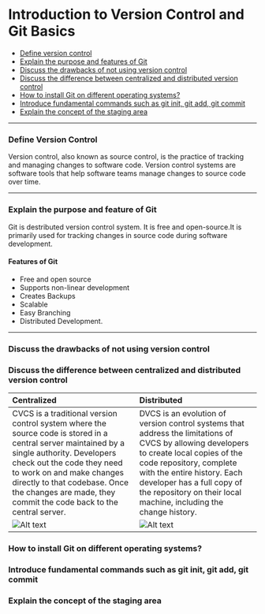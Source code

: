 # Introduction to Version Control and Git Basics
- [Define version control](#define-version-control) 
- [Explain the purpose and features of Git](#explain-the-purpose-and-feature-of-git)
- [Discuss the drawbacks of not using version control](#discuss-the-drawbacks-of-not-using-version-control)
- [Discuss the difference between centralized and distributed version control](#discuss-the-difference-between-centralized-and-distributed-version-control)
- [How to install Git on different operating systems?](#how-to-install-git-on-different-operating-systems)
- [Introduce fundamental commands such as git init, git add, git commit](#introduce-fundamental-commands-such-as-git-init-git-add-git-commit)
- [Explain the concept of the staging area](#explain-the-concept-of-the-staging-area)
***
### Define Version Control
Version control, also known as source control, is the practice of tracking and managing changes to software code. 
Version control systems are software tools that help software teams manage changes to source code over time.
***
### Explain the purpose and feature of Git
Git is destributed version control system. It is free and open-source.It is primarily used for tracking changes in source code during software development.
#### Features of Git
- Free and open source
- Supports non-linear development
- Creates Backups
- Scalable 
- Easy Branching
- Distributed Development.
***
### Discuss the drawbacks of not using version control

### Discuss the difference between centralized and distributed version control
| Centralized | Distributed  |
|:---|:---|
|CVCS is a traditional version control system where the source code is stored in a central server maintained by a single authority. Developers check out the code they need to work on and make changes directly to that codebase. Once the changes are made, they commit the code back to the central server.| DVCS is an evolution of version control systems that address the limitations of CVCS by allowing developers to create local copies of the code repository, complete with the entire history. Each developer has a full copy of the repository on their local machine, including the change history.|
|![Alt text](https://media.licdn.com/dms/image/D5612AQFqbZTR8Q1V5A/article-inline_image-shrink_1500_2232/0/1696544144712?e=1712793600&v=beta&t=14uufiOn78XzZHdCOqewrW5TiynqWdbhNzEV-J8Ox4s "Optional title") |![Alt text](https://media.licdn.com/dms/image/D5612AQF7c-D-KQtdxQ/article-inline_image-shrink_1500_2232/0/1696544158348?e=1712793600&v=beta&t=U7wXbLlV4uBsGY-0xB0VERaTFfhlOuohck51_4O3nqE "Optional title") |

### How to install Git on different operating systems?

### Introduce fundamental commands such as git init, git add, git commit

### Explain the concept of the staging area